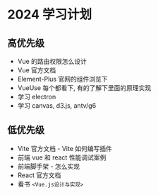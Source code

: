 # 2024 学习计划

## 高优先级

- Vue 的路由权限怎么设计
- Vue 官方文档
- Element-Plus 官网的组件浏览下
- VueUse 每个都看下, 有的了解下里面的原理实现
- 学习 electron
- 学习 canvas, d3.js, antv/g6

## 低优先级

- Vite 官方文档 - Vite 如何编写插件
- 前端 vue 和 react 性能调试案例
- 前端脚手架 - 怎么实现
- React 官方文档
- 看书 `<Vue.js设计与实现>`
